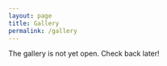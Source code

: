 ```yaml
---
layout: page
title: Gallery
permalink: /gallery
---
```


The gallery is not yet open. Check back later!

